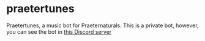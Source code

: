 # praetertunes
Praetertunes, a music bot for Praeternaturals. This is a private bot, however, you can see the bot in [this Discord server](https://discord.gg/cVEWxmP)
